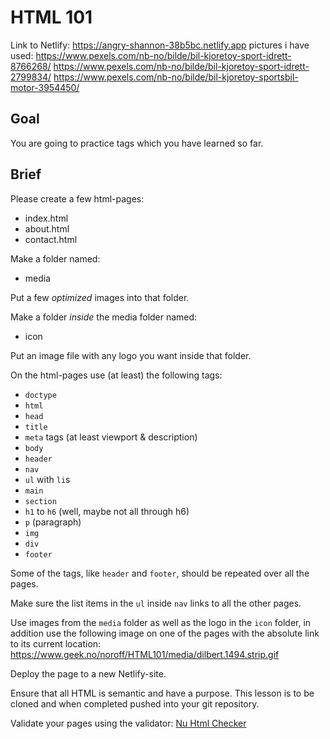 # HTML 101


Link to Netlify: https://angry-shannon-38b5bc.netlify.app
pictures i have used:
https://www.pexels.com/nb-no/bilde/bil-kjoretoy-sport-idrett-8766268/
https://www.pexels.com/nb-no/bilde/bil-kjoretoy-sport-idrett-2799834/
https://www.pexels.com/nb-no/bilde/bil-kjoretoy-sportsbil-motor-3954450/

## Goal

You are going to practice tags which you have learned so far.

## Brief

Please create a few html-pages:

* index.html
* about.html
* contact.html

Make a folder named:

* media

Put a few _optimized_ images into that folder.

Make a folder _inside_ the media folder named: 

* icon

Put an image file with any logo you want inside that folder.

On the html-pages use (at least) the following tags:

* `doctype`
* `html`
* `head`
* `title`
* `meta` tags (at least viewport & description)
* `body` 
* `header` 
* `nav` 
* `ul` with `li`s 
* `main` 
* `section` 
* `h1` to `h6` (well, maybe not all through h6)
* `p` (paragraph)
* `img`
* `div` 
* `footer`

Some of the tags, like `header` and `footer`, should be repeated over all the pages.

Make sure the list items in the `ul` inside `nav` links to all the other pages.

Use images from the `media` folder as well as the logo in the `icon` folder, in addition use the following image on one of the pages with the absolute link to its current location: https://www.geek.no/noroff/HTML101/media/dilbert.1494.strip.gif

Deploy the page to a new Netlify-site.

Ensure that all HTML is semantic and have a purpose. This lesson is to be cloned and when completed pushed into your git repository.

Validate your pages using the validator: [Nu Html Checker](https://validator.w3.org/nu/)

